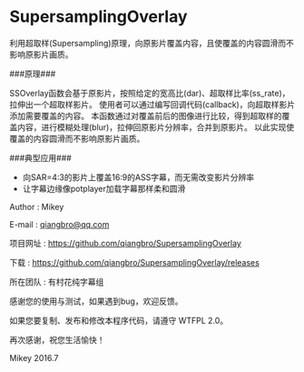 # SupersamplingOverlay
利用超取样(Supersampling)原理，向原影片覆盖内容，且使覆盖的内容圆滑而不影响原影片画质。

###原理###

SSOverlay函数会基于原影片，按照给定的宽高比(dar)、超取样比率(ss_rate)，拉伸出一个超取样影片。
使用者可以通过编写回调代码(callback)，向超取样影片添加需要覆盖的内容。
本函数通过对覆盖前后的图像进行比较，得到超取样的覆盖内容，进行模糊处理(blur)，拉伸回原影片分辨率，合并到原影片。
以此实现使覆盖的内容圆滑而不影响原影片画质。


###典型应用###

*  向SAR=4:3的影片上覆盖16:9的ASS字幕，而无需改变影片分辨率
*  让字幕边缘像potplayer加载字幕那样柔和圆滑


Author : Mikey

E-mail : qiangbro@qq.com

项目网址 : https://github.com/qiangbro/SupersamplingOverlay

下载 : https://github.com/qiangbro/SupersamplingOverlay/releases

所在团队 : 有村花纯字幕组


感谢您的使用与测试，如果遇到bug，欢迎反馈。

如果您要复制、发布和修改本程序代码，请遵守 WTFPL 2.0。

再次感谢，祝您生活愉快！

Mikey
2016.7


